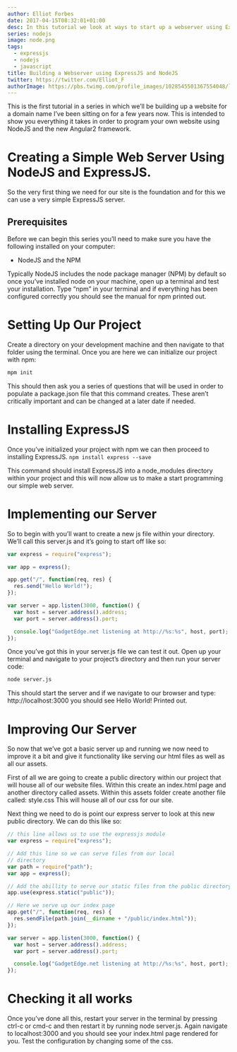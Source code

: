 ```yaml
---
author: Elliot Forbes
date: 2017-04-15T08:32:01+01:00
desc: In this tutorial we look at ways to start up a webserver using ExpressJS
series: nodejs
image: node.png
tags:
  - expressjs
  - nodejs
  - javascript
title: Building a Webserver using ExpressJS and NodeJS
twitter: https://twitter.com/Elliot_F
authorImage: https://pbs.twimg.com/profile_images/1028545501367554048/lzr43cQv_400x400.jpg
---
```


This is the first tutorial in a series in which we’ll be building up a website
for a domain name I’ve been sitting on for a few years now. This is intended to
show you everything it takes in order to program your own website using NodeJS
and the new Angular2 framework.

# Creating a Simple Web Server Using NodeJS and ExpressJS.

So the very first thing we need for our site is the foundation and for this we
can use a very simple ExpressJS server.

## Prerequisites

Before we can begin this series you’ll need to make sure you have the following
installed on your computer:

- NodeJS and the NPM

Typically NodeJS includes the node package manager (NPM) by default so once
you’ve installed node on your machine, open up a terminal and test your
installation. Type “npm” in your terminal and if everything has been configured
correctly you should see the manual for npm printed out.

# Setting Up Our Project

Create a directory on your development machine and then navigate to that folder
using the terminal. Once you are here we can initialize our project with npm:

```bash
mpm init
```

This should then ask you a series of questions that will be used in order to
populate a package.json file that this command creates. These aren’t critically
important and can be changed at a later date if needed.

# Installing ExpressJS

Once you’ve initialized your project with npm we can then proceed to installing
ExpressJS. `npm install express --save`

This command should install ExpressJS into a node_modules directory within your
project and this will now allow us to make a start programming our simple web
server.

# Implementing our Server

So to begin with you’ll want to create a new js file within your directory.
We’ll call this server.js and it’s going to start off like so:

```js
var express = require("express");

var app = express();

app.get("/", function(req, res) {
  res.send("Hello World!");
});

var server = app.listen(3000, function() {
  var host = server.address().address;
  var port = server.address().port;

  console.log("GadgetEdge.net listening at http://%s:%s", host, port);
});
```

Once you’ve got this in your server.js file we can test it out. Open up your
terminal and navigate to your project’s directory and then run your server code:

```bash
node server.js
```

This should start the server and if we navigate to our browser and type:
http://localhost:3000 you should see Hello World! Printed out.

# Improving Our Server

So now that we’ve got a basic server up and running we now need to improve it a
bit and give it functionality like serving our html files as well as all our
assets.

First of all we are going to create a public directory within our project that
will house all of our website files. Within this create an index.html page and
another directory called assets. Within this assets folder create another file
called: style.css This will house all of our css for our site.

Next thing we need to do is point our express server to look at this new public
directory. We can do this like so:

```js
// this line allows us to use the expressjs module
var express = require("express");

// Add this line so we can serve files from our local
// directory
var path = require("path");
var app = express();

// Add the abillity to serve our static files from the public directory
app.use(express.static("public"));

// Here we serve up our index page
app.get("/", function(req, res) {
  res.sendFile(path.join(__dirname + "/public/index.html"));
});

var server = app.listen(3000, function() {
  var host = server.address().address;
  var port = server.address().port;

  console.log("GadgetEdge.net listening at http://%s:%s", host, port);
});
```

# Checking it all works

Once you’ve done all this, restart your server in the terminal by pressing
ctrl-c or cmd-c and then restart it by running node server.js. Again navigate to
localhost:3000 and you should see your index.html page rendered for you. Test
the configuration by changing some of the css.
